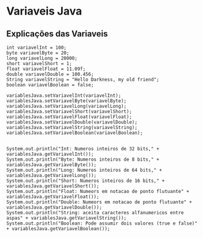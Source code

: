 # Variaveis Java
## Explicações das Variaveis

    int variavelInt = 100;
    byte variavelByte = 20;
    long variavelLong = 20000;
    short variavelShort = 1;
    float variavelFloat = 11.09f;
    double variavelDouble = 100.456;
    String variavelString = "Hello Darkness, my old friend";
    boolean variavelBoolean = false;

    variablesJava.setVariavelInt(variavelInt);
    variablesJava.setVariavelByte(variavelByte);
    variablesJava.setVariavelLong(variavelLong);
    variablesJava.setVariavelShort(variavelShort);
    variablesJava.setVariavelFloat(variavelFloat);
    variablesJava.setVariavelDouble(variavelDouble);
    variablesJava.setVariavelString(variavelString);
    variablesJava.setVariavelBoolean(variavelBoolean);


    System.out.println("Int: Numeros inteiros de 32 bits," + variablesJava.getVariavelInt());
    System.out.println("Byte: Numeros inteiros de 8 bits," + variablesJava.getVariavelByte());
    System.out.println("Long: Numeros inteiros de 64 bits," + variablesJava.getVariavelLong());
    System.out.println("Short: Numeros inteiros de 16 bits," + variablesJava.getVariavelShort());
    System.out.println("Float: Numeors em notacao de ponto flutuante" + variablesJava.getVariavelFloat());
    System.out.println("Double: Numeors em notacao de ponto flutuante" + variablesJava.getVariavelDouble());
    System.out.println("String: aceita caracteres alfanumericos entre aspas" + variablesJava.getVariavelString());
    System.out.println("Boolean: Pode assumir dois valores (true e false)" + variablesJava.getVariavelBoolean());


